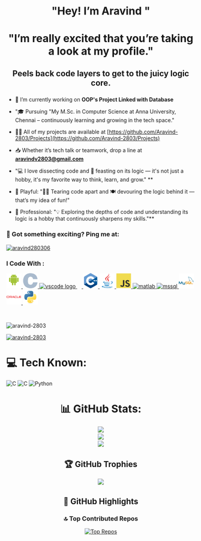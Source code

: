 <h1 align="center">"Hey! I’m Aravind "</h1>
<h1 align="center">"I’m really excited that you’re taking a look at my profile."</h1>


<h2 align="center">Peels back code layers to get to the juicy logic core.</h2>

###


- 🔭 I’m currently working on **OOP's Project Linked with Database**

- "🎓 Pursuing "My M.Sc. in Computer Science at Anna University, Chennai – continuously learning and growing in the tech space."
- 👨‍💻 All of my projects are available at [https://github.com/Aravind-2803/Projects](https://github.com/Aravind-2803/Projects)

- 📥 Whether it’s tech talk or teamwork, drop a line at **aravindv2803@gmail.com**

- "💻 I love dissecting code and 🧠 feasting on its logic — it's not just a hobby, it's my favorite way to think, learn, and grow." **
- 🔹 Playful: "👨‍💻 Tearing code apart and 🍽️ devouring the logic behind it — that’s my idea of fun!"
- 🔹 Professional: "💡 Exploring the depths of code and understanding its logic is a hobby that continuously sharpens my skills."**


<h3 align="left">💌 Got something exciting? Ping me at:</h3>
<p align="left">
<a href="https://www.leetcode.com/aravind280306" target="blank"><img align="center" src="https://raw.githubusercontent.com/rahuldkjain/github-profile-readme-generator/master/src/images/icons/Social/leet-code.svg" alt="aravind280306" height="30" width="40" /></a>
</p>

<h3 align="left">I Code With :</h3>
<p align="left">
<a href="https://developer.android.com" target="_blank" rel="noreferrer"> 
<img src="https://raw.githubusercontent.com/devicons/devicon/master/icons/android/android-original-wordmark.svg" alt="android" width="40" height="40"/> </a> <a href="https://www.cprogramming.com/" target="_blank" rel="noreferrer"> 
<img src="https://raw.githubusercontent.com/devicons/devicon/master/icons/c/c-original.svg" alt="c" width="40" height="40"/> </a> <a href="https://www.w3schools.com/cpp/" target="_blank" rel="noreferrer"> 
<img src="https://cdn.jsdelivr.net/gh/devicons/devicon/icons/vscode/vscode-original.svg" height="40" alt="vscode logo"  />
<img width="12" />
<img src="https://raw.githubusercontent.com/devicons/devicon/master/icons/cplusplus/cplusplus-original.svg" alt="cplusplus" width="40" height="40"/> </a> <a href="https://www.java.com" target="_blank" rel="noreferrer"> 
<img src="https://raw.githubusercontent.com/devicons/devicon/master/icons/java/java-original.svg" alt="java" width="40" height="40"/> </a> <a href="https://developer.mozilla.org/en-US/docs/Web/JavaScript" target="_blank" rel="noreferrer"> 
<img src="https://raw.githubusercontent.com/devicons/devicon/master/icons/javascript/javascript-original.svg" alt="javascript" width="40" height="40"/> </a> <a href="https://www.mathworks.com/" target="_blank" rel="noreferrer"> 
<img src="https://upload.wikimedia.org/wikipedia/commons/2/21/Matlab_Logo.png" alt="matlab" width="40" height="40"/> </a> <a href="https://www.microsoft.com/en-us/sql-server" target="_blank" rel="noreferrer"> 
<img src="https://www.svgrepo.com/show/303229/microsoft-sql-server-logo.svg" alt="mssql" width="40" height="40"/> </a> <a href="https://www.mysql.com/" target="_blank" rel="noreferrer"> 
<img src="https://raw.githubusercontent.com/devicons/devicon/master/icons/mysql/mysql-original-wordmark.svg" alt="mysql" width="40" height="40"/> </a> <a href="https://www.oracle.com/" target="_blank" rel="noreferrer"> 
<img src="https://raw.githubusercontent.com/devicons/devicon/master/icons/oracle/oracle-original.svg" alt="oracle" width="40" height="40"/> </a> <a href="https://www.python.org" target="_blank" rel="noreferrer">
<img src="https://raw.githubusercontent.com/devicons/devicon/master/icons/python/python-original.svg" alt="python" width="40" height="40"/> </a> </p><br/>


<p align="left"> <img src="https://komarev.com/ghpvc/?username=aravind-2803&label=Profile%20views&color=0e75b6&style=flat" alt="aravind-2803" /> </p>

<p align="left"> <a href="https://github.com/ryo-ma/github-profile-trophy"><img src="https://github-profile-trophy.vercel.app/?username=aravind-2803" alt="aravind-2803" /></a> </p>


# 💻 Tech Known:
![C](https://img.shields.io/badge/c-%2300599C.svg?style=for-the-badge&logo=c&logoColor=white) 
![C](https://img.shields.io/badge/c++-%23599C.svg?style=for-the-badge&logo=c++&logoColor=grey) 
![Python](https://img.shields.io/badge/python-3670A0?style=for-the-badge&logo=python&logoColor=ffdd54)

<div align="center">


# 📊 GitHub Stats:

![](https://github-readme-stats.vercel.app/api?username=Aravind-2803&theme=dark&hide_border=false&include_all_commits=false&count_private=false)<br/>
![](https://nirzak-streak-stats.vercel.app/?user=Aravind-2803&theme=dark&hide_border=false)<br/>
![](https://github-readme-stats.vercel.app/api/top-langs/?username=Aravind-2803&theme=dark&hide_border=false&include_all_commits=false&count_private=false&layout=compact)

###


## 🏆 GitHub Trophies
![](https://github-profile-trophy.vercel.app/?username=Aravind-2803&theme=onestar&no-frame=false&no-bg=false&margin-w=4)


## 🚀 GitHub Highlights

### 🔝 Top Contributed Repos  
[![Top Repos](https://github-contributor-stats.vercel.app/api?username=Aravind-2803&limit=4&theme=dracula&combine_all_yearly_contributions=true&bg_color=00000000)](https://github.com/Aravind-2803)
</div>



<!-- Proudly created with GPRM ( https://gprm.itsvg.in ) -->
